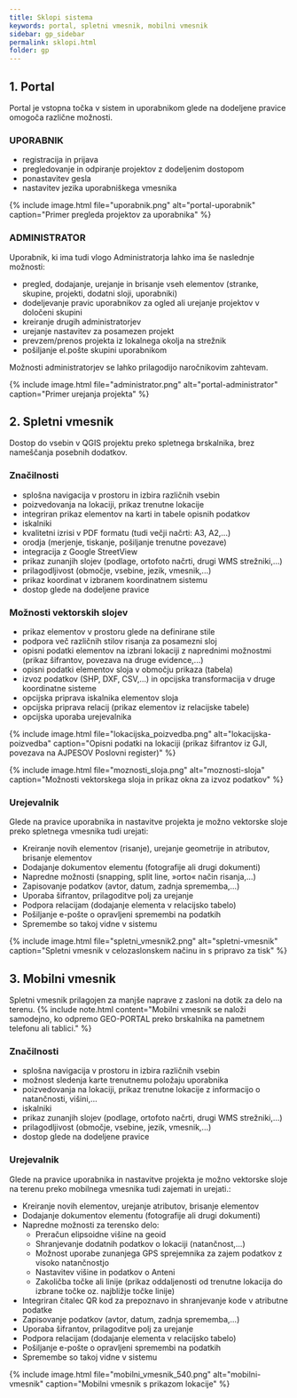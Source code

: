 ```yaml
---
title: Sklopi sistema
keywords: portal, spletni vmesnik, mobilni vmesnik
sidebar: gp_sidebar
permalink: sklopi.html
folder: gp
---
```


## 1. Portal

Portal je vstopna točka v sistem in uporabnikom glede na dodeljene pravice omogoča različne možnosti.

### UPORABNIK
- registracija in prijava
- pregledovanje in odpiranje projektov z dodeljenim dostopom
- ponastavitev gesla
- nastavitev jezika uporabniškega vmesnika

{% include image.html file="uporabnik.png" alt="portal-uporabnik" caption="Primer pregleda projektov za uporabnika" %}

### ADMINISTRATOR
Uporabnik, ki ima tudi vlogo Administratorja lahko ima še naslednje možnosti:
- pregled, dodajanje, urejanje in brisanje vseh elementov (stranke, skupine, projekti, dodatni sloji, uporabniki)
- dodeljevanje pravic uporabnikov za ogled ali urejanje projektov v določeni skupini
- kreiranje drugih administratorjev
- urejanje nastavitev za posamezen projekt
- prevzem/prenos projekta iz lokalnega okolja na strežnik
- pošiljanje el.pošte skupini uporabnikom

Možnosti administratorjev se lahko prilagodijo naročnikovim zahtevam.

{% include image.html file="administrator.png" alt="portal-administrator" caption="Primer urejanja projekta" %}

## 2. Spletni vmesnik

Dostop do vsebin v QGIS projektu preko spletnega brskalnika, brez nameščanja posebnih dodatkov.

### Značilnosti
- splošna navigacija v prostoru in izbira različnih vsebin
- poizvedovanja na lokaciji, prikaz trenutne lokacije
- integriran prikaz elementov na karti in tabele opisnih podatkov
- iskalniki
- kvalitetni izrisi v PDF formatu (tudi večji načrti: A3, A2,...)
- orodja (merjenje, tiskanje, pošiljanje trenutne povezave)
- integracija z Google StreetView
- prikaz zunanjih slojev (podlage, ortofoto načrti, drugi WMS strežniki,…)
- prilagodljivost (območje, vsebine, jezik, vmesnik,...)
- prikaz koordinat v izbranem koordinatnem sistemu
- dostop glede na dodeljene pravice

### Možnosti vektorskih slojev
- prikaz elementov v prostoru glede na definirane stile
- podpora več različnih stilov risanja za posamezni sloj
- opisni podatki elementov na izbrani lokaciji z naprednimi možnostmi (prikaz šifrantov, povezava na druge evidence,...)
- opisni podatki elementov sloja v območju prikaza (tabela)
- izvoz podatkov (SHP, DXF, CSV,…) in opcijska transformacija v druge koordinatne sisteme
- opcijska priprava iskalnika elementov sloja
- opcijska priprava relacij (prikaz elementov iz relacijske tabele)
- opcijska uporaba urejevalnika

{% include image.html file="lokacijska_poizvedba.png" alt="lokacijska-poizvedba" caption="Opisni podatki na lokaciji (prikaz šifrantov iz GJI, povezava na AJPESOV Poslovni register)" %}

{% include image.html file="moznosti_sloja.png" alt="moznosti-sloja" caption="Možnosti vektorskega sloja in prikaz okna za izvoz podatkov" %}

### Urejevalnik
Glede na pravice uporabnika in nastavitve projekta je možno vektorske sloje preko spletnega vmesnika tudi urejati:
- Kreiranje novih elementov (risanje), urejanje geometrije  in atributov, brisanje elementov
- Dodajanje dokumentov elementu (fotografije ali drugi dokumenti)
- Napredne možnosti (snapping, split line, »orto« način risanja,…)
- Zapisovanje podatkov (avtor, datum, zadnja sprememba,…)
- Uporaba šifrantov, prilagoditve polj za urejanje
- Podpora relacijam (dodajanje elementa v relacijsko tabelo)
- Pošiljanje e-pošte o opravljeni spremembi na podatkih
- Spremembe so takoj vidne v sistemu

{% include image.html file="spletni_vmesnik2.png" alt="spletni-vmesnik" caption="Spletni vmesnik v celozaslonskem načinu in s pripravo za tisk" %}

## 3. Mobilni vmesnik

Spletni vmesnik prilagojen za manjše naprave z zasloni na dotik za delo na terenu.
{% include note.html content="Mobilni vmesnik se naloži samodejno, ko odpremo GEO-PORTAL preko brskalnika na pametnem telefonu ali tablici." %}

### Značilnosti
- splošna navigacija v prostoru in izbira različnih vsebin
- možnost sledenja karte trenutnemu položaju uporabnika
- poizvedovanja na lokaciji, prikaz trenutne lokacije z informacijo o natančnosti, višini,…
- iskalniki
- prikaz zunanjih slojev (podlage, ortofoto načrti, drugi WMS strežniki,…)
- prilagodljivost (območje, vsebine, jezik, vmesnik,...)
- dostop glede na dodeljene pravice

### Urejevalnik
Glede na pravice uporabnika in nastavitve projekta je možno vektorske sloje na terenu preko mobilnega vmesnika tudi zajemati in urejati.:
- Kreiranje novih elementov, urejanje atributov, brisanje elementov
- Dodajanje dokumentov elementu (fotografije ali drugi dokumenti)
- Napredne možnosti za terensko delo:
    - Preračun elipsoidne višine na geoid
    - Shranjevanje dodatnih podatkov o lokaciji (natančnost,...)
    - Možnost uporabe zunanjega GPS sprejemnika za zajem podatkov z visoko natančnostjo
    - Nastavitev višine in podatkov o Anteni
    - Zakoličba točke ali linije (prikaz oddaljenosti od trenutne lokacija do izbrane točke oz. najbližje točke linije)
- Integriran čitalec QR kod za prepoznavo in shranjevanje kode v atributne podatke
- Zapisovanje podatkov (avtor, datum, zadnja sprememba,…)
- Uporaba šifrantov, prilagoditve polj za urejanje
- Podpora relacijam (dodajanje elementa v relacijsko tabelo)
- Pošiljanje e-pošte o opravljeni spremembi na podatkih
- Spremembe so takoj vidne v sistemu

{% include image.html file="mobilni_vmesnik_540.png" alt="mobilni-vmesnik" caption="Mobilni vmesnik s prikazom lokacije" %}
